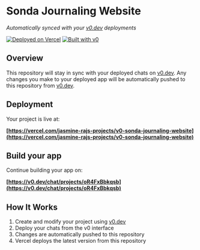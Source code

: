 # Sonda Journaling Website

*Automatically synced with your [v0.dev](https://v0.dev) deployments*

[![Deployed on Vercel](https://img.shields.io/badge/Deployed%20on-Vercel-black?style=for-the-badge&logo=vercel)](https://vercel.com/jasmine-rajs-projects/v0-sonda-journaling-website)
[![Built with v0](https://img.shields.io/badge/Built%20with-v0.dev-black?style=for-the-badge)](https://v0.dev/chat/projects/oR4FxBbkqsb)

## Overview

This repository will stay in sync with your deployed chats on [v0.dev](https://v0.dev).
Any changes you make to your deployed app will be automatically pushed to this repository from [v0.dev](https://v0.dev).

## Deployment

Your project is live at:

**[https://vercel.com/jasmine-rajs-projects/v0-sonda-journaling-website](https://vercel.com/jasmine-rajs-projects/v0-sonda-journaling-website)**

## Build your app

Continue building your app on:

**[https://v0.dev/chat/projects/oR4FxBbkqsb](https://v0.dev/chat/projects/oR4FxBbkqsb)**

## How It Works

1. Create and modify your project using [v0.dev](https://v0.dev)
2. Deploy your chats from the v0 interface
3. Changes are automatically pushed to this repository
4. Vercel deploys the latest version from this repository